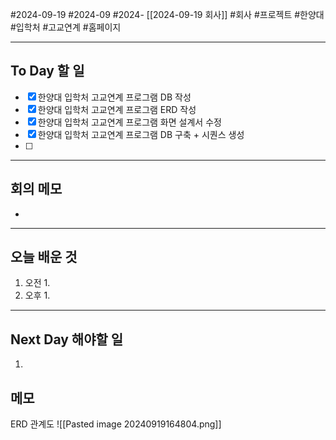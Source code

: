 #2024-09-19 #2024-09 #2024- [[2024-09-19 회사]]
#회사 #프로젝트 #한양대 #입학처 #고교연계 #홈페이지

---
## To Day 할 일
 - [x] 한양대 입학처 고교연계 프로그램 DB 작성 
- [x] 한양대 입학처 고교연계 프로그램 ERD 작성
- [x] 한양대 입학처 고교연계 프로그램 화면 설계서 수정
- [x] 한양대 입학처 고교연계 프로그램 DB 구축 + 시퀀스 생성
- [ ] 
---
## 회의 메모
- 
---
## 오늘 배운 것
1. 오전
    1. 
2. 오후
    1. 
---
## Next Day 해야할 일
1. 


## 메모
ERD 관계도
![[Pasted image 20240919164804.png]]